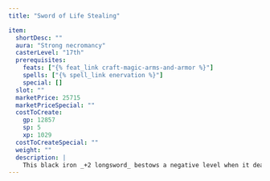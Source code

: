 ```yaml
---
title: "Sword of Life Stealing"

item:
  shortDesc: ""
  aura: "Strong necromancy"
  casterLevel: "17th"
  prerequisites:
    feats: ["{% feat_link craft-magic-arms-and-armor %}"]
    spells: ["{% spell_link enervation %}"]
    special: []
  slot: ""
  marketPrice: 25715
  marketPriceSpecial: ""
  costToCreate:
    gp: 12857
    sp: 5
    xp: 1029
  costToCreateSpecial: ""
  weight: ""
  description: |
    This black iron _+2 longsword_ bestows a negative level when it deals a critical hit. The sword wielder gains {% die_roll 1 6 0 %} temporary hit points each time a negative level is bestowed on another. These temporary hit points last for 24 hours. One day after being struck, subjects must make a DC 16 Fortitude save for each negative level or lose a character level.
---
```

